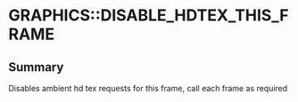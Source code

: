 # GRAPHICS::DISABLE_HDTEX_THIS_FRAME

## Summary
Disables ambient hd tex requests for this frame, call each frame as required